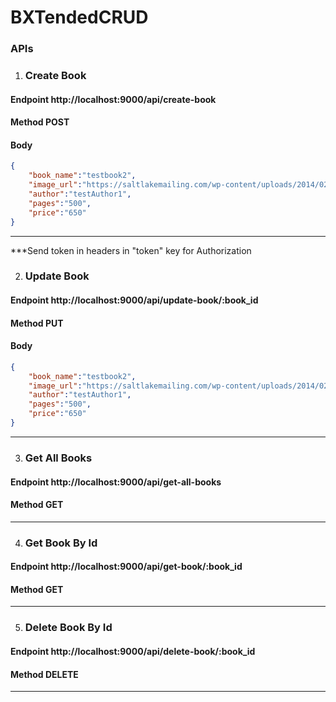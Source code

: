 # BXTendedCRUD

### APIs

1. ### Create Book
#### Endpoint http://localhost:9000/api/create-book
#### Method POST
#### Body

```json
{
    "book_name":"testbook2",
    "image_url":"https://saltlakemailing.com/wp-content/uploads/2014/02/Publish-Your-Book.jpg",
    "author":"testAuthor1",
    "pages":"500",
    "price":"650"
}
```
<hr>

***Send token in headers in "token" key for Authorization

2. ### Update Book
#### Endpoint http://localhost:9000/api/update-book/:book_id
#### Method PUT
#### Body

```json
{
    "book_name":"testbook2",
    "image_url":"https://saltlakemailing.com/wp-content/uploads/2014/02/Publish-Your-Book.jpg",
    "author":"testAuthor1",
    "pages":"500",
    "price":"650"
}
```
<hr>

3. ### Get All Books
#### Endpoint http://localhost:9000/api/get-all-books
#### Method GET

<hr>

4. ### Get Book By Id
#### Endpoint http://localhost:9000/api/get-book/:book_id
#### Method GET

<hr>

5. ### Delete Book By Id
#### Endpoint http://localhost:9000/api/delete-book/:book_id
#### Method DELETE

<hr>